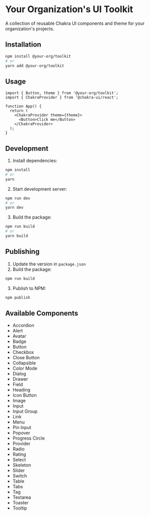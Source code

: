 <!-- TODO @tom2drum rewrite README -->
<!-- TODO @tom2drum add build check to CI workflow -->
<!-- TODO @tom2drum add publish workflow -->
<!-- TODO @tom2drum README: discourage use of IconSvg -->

# Your Organization's UI Toolkit

A collection of reusable Chakra UI components and theme for your organization's projects.

## Installation

```bash
npm install @your-org/toolkit
# or
yarn add @your-org/toolkit
```

## Usage

```tsx
import { Button, theme } from '@your-org/toolkit';
import { ChakraProvider } from '@chakra-ui/react';

function App() {
  return (
    <ChakraProvider theme={theme}>
      <Button>Click me</Button>
    </ChakraProvider>
  );
}
```

## Development

1. Install dependencies:
```bash
npm install
# or
yarn
```

2. Start development server:
```bash
npm run dev
# or
yarn dev
```

3. Build the package:
```bash
npm run build
# or
yarn build
```

## Publishing

1. Update the version in `package.json`
2. Build the package:
```bash
npm run build
```
3. Publish to NPM:
```bash
npm publish
```

## Available Components

- Accordion
- Alert
- Avatar
- Badge
- Button
- Checkbox
- Close Button
- Collapsible
- Color Mode
- Dialog
- Drawer
- Field
- Heading
- Icon Button
- Image
- Input
- Input Group
- Link
- Menu
- Pin Input
- Popover
- Progress Circle
- Provider
- Radio
- Rating
- Select
- Skeleton
- Slider
- Switch
- Table
- Tabs
- Tag
- Textarea
- Toaster
- Tooltip 